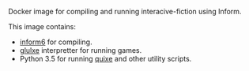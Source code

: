Docker image for compiling and running interacive-fiction using Inform.

This image contains:

 * [inform6](https://en.wikipedia.org/wiki/Inform#Inform_6) for compiling.
 * [glulxe](https://github.com/erkyrath/glulxe) interpretter for running games.
 * Python 3.5 for running [quixe](https://github.com/erkyrath/quixe) and other utility scripts.
